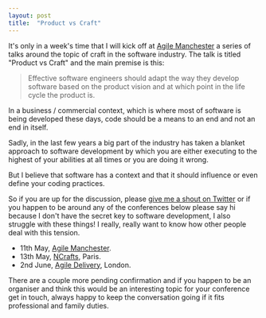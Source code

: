 ```yaml
---
layout: post
title:  "Product vs Craft"
---
```


It's only in a week's time that I will kick off at [Agile Manchester](http://agilemanchester.net/2016/) a series of talks around the topic of craft in the software industry. The talk is titled "Product vs Craft" and the main premise is this:

> Effective software engineers should adapt the way they develop software based on the product vision and at which point in the life cycle the product is.

In a business / commercial context, which is where most of software is being developed these days, code should be a means to an end and not an end in itself.

Sadly, in the last few years a big part of the industry has taken a blanket approach to software development by which you are either executing to the highest of your abilities at all times or you are doing it wrong.

But I believe that software has a context and that it should influence or even define your coding practices.

So if you are up for the discussion, please [give me a shout on Twitter](https://twitter.com/wadus) or if you happen to be around any of the conferences below please say hi because I don't have the secret key to software development, I also struggle with these things! I really, really want to know how other people deal with this tension.

 * 11th May, [Agile Manchester](http://agilemanchester.net/2016/).
 * 13th May, [NCrafts](http://ncrafts.io/), Paris.
 * 2nd June, [Agile Delivery](http://agile.delivery/), London.

There are a couple more pending confirmation and if you happen to be an organiser and think this would be an interesting topic for your conference get in touch, always happy to keep the conversation going if it fits professional and family duties.
